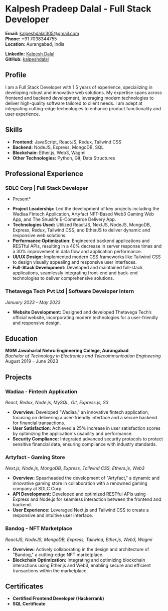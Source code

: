 # Kalpesh Pradeep Dalal - Full Stack Developer

**Email:** kalpeshdalal305@gmail.com  
**Phone:** +91 7038344755  
**Location:** Aurangabad, India  

**LinkedIn:** [Kalpesh Dalal](https://www.linkedin.com/in/kalpesh-dalal-2a4557208/)  
**GitHub:** [kalpeshdalal](https://github.com/kalpeshdalal)

## Profile

I am a Full Stack Developer with 1.5 years of experience, specializing in developing robust and innovative web solutions. My expertise spans across frontend and backend development, leveraging modern technologies to deliver high-quality software tailored to client needs. I am adept at integrating cutting-edge technologies to enhance product functionality and user experience.

## Skills

- **Frontend:** JavaScript, ReactJS, Redux, Tailwind CSS
- **Backend:** NodeJS, Express, MongoDB, SQL
- **Blockchain:** Ether.js, Web3, Wagmi
- **Other Technologies:** Python, Git, Data Structures

## Professional Experience

### SDLC Corp | Full Stack Developer  
* Present*

- **Project Leadership:** Led the development of key projects including the Wadiaa Fintech Application, Artyfact NFT-Based Web3 Gaming Web App, and The Snuslife E-Commerce Delivery App.
- **Technologies Used:** Utilized ReactJS, NextJS, NodeJS, MongoDB, Express, Redux, Tailwind CSS, and EtherJS to deliver dynamic and responsive web solutions.
- **Performance Optimization:** Engineered backend applications and RESTful APIs, resulting in a 40% decrease in server response times and a 30% improvement in data flow and application performance.
- **UI/UX Design:** Implemented modern CSS frameworks like Tailwind CSS to design visually appealing and responsive user interfaces.
- **Full-Stack Development:** Developed and maintained full-stack applications, seamlessly integrating front-end and back-end technologies to deliver comprehensive solutions.

### Thetavega Tech Pvt Ltd | Software Developer Intern  
*January 2023 – May 2023*

- **Website Development:** Designed and developed Thetavega Tech’s official website, incorporating modern technologies for a user-friendly and responsive design.

## Education

**MGM Jawaharlal Nehru Engineering College, Aurangabad**  
*Bachelor of Technology in Electronics and Telecommunication Engineering*  
August 2019 – June 2023

## Projects

### Wadiaa - Fintech Application  
*React, Redux, Node.js, MySQL, Git, Express.js, S3*

- **Overview:** Developed "Wadiaa," an innovative fintech application, focusing on delivering a user-friendly interface and a secure backend for financial transactions.
- **User Satisfaction:** Achieved a 25% increase in user satisfaction scores by optimizing the application's usability and performance.
- **Security Compliance:** Integrated advanced security protocols to protect sensitive financial data, ensuring compliance with industry standards.

### Artyfact - Gaming Store  
*Next.js, Node.js, MongoDB, Express, Tailwind CSS, Ethers.js, Web3*

- **Overview:** Spearheaded the development of "Artyfact," a dynamic and innovative gaming store in collaboration with a renowned gaming company at SDLC Corp.
- **API Development:** Developed and optimized RESTful APIs using Express and Node.js for seamless interaction between the frontend and backend.
- **User Experience:** Leveraged Next.js and Tailwind CSS to create a responsive and intuitive user interface.

### Bandog - NFT Marketplace  
*ReactJS, NodeJS, MongoDB, Express, Tailwind, Ether.js, Web3, Wagmi*

- **Overview:** Actively collaborating in the design and architecture of "Bandog," a cutting-edge NFT marketplace.
- **Blockchain Optimization:** Integrating and optimizing blockchain interactions using Ether.js and Web3, enabling secure and efficient transactions within the marketplace.

## Certificates

- **Certified Frontend Developer (Hackerrank)**
- **SQL Certificate**
